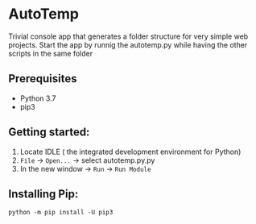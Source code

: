 # AutoTemp
Trivial console app that generates a folder structure for very simple web projects.
Start the app by runnig the autotemp.py while having the other scripts in the same folder

## Prerequisites
- Python 3.7  
- pip3 

## Getting started:
1. Locate IDLE ( the integrated development environment for Python)
2. `File` -> `Open...` -> select autotemp.py.py
3. In the new window -> `Run` -> `Run Module`

## Installing Pip:

`python -m pip install -U pip3`  
